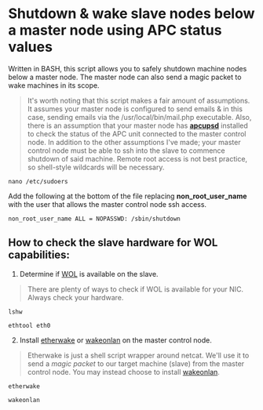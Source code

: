 # Shutdown & wake slave nodes below a master node using APC status values
Written in BASH, this script allows you to safely shutdown machine nodes below a master node. 
The master node can also send a magic packet to wake machines in its scope.

> It's worth noting that this script makes a fair amount of assumptions. It assumes your master node is configured to send emails & in this case, sending emails via the /usr/local/bin/mail.php executable. Also, there is an assumption that your master node has **[apcupsd]([url](https://command-not-found.com/apcaccess))** installed to check the status of the APC unit connected to the master control node. In addition to the other assumptions I've made; your master control node must be able to ssh into the slave to commence shutdown of said machine. Remote root access is not best practice, so shell-style wildcards will be necessary.

```nano /etc/sudoers```

Add the following at the bottom of the file replacing **non_root_user_name** with the user that allows the master control node ssh access.

```non_root_user_name ALL = NOPASSWD: /sbin/shutdown```

## How to check the slave hardware for WOL capabilities:
1. Determine if [WOL](https://command-not-found.com/wol) is available on the slave.
> There are plenty of ways to check if WOL is available for your NIC.
Always check your hardware.

```lshw```

```ethtool eth0```

2. Install [etherwake](https://command-not-found.com/etherwake) or [wakeonlan](https://command-not-found.com/wakeonlan) on the master control node.
> Etherwake is just a shell script wrapper around netcat. We'll use it to send a _magic packet_ to our target machine (slave) from the master control node. You may instead choose to install [wakeonlan](https://command-not-found.com/wakeonlan).

```etherwake```

```wakeonlan```


